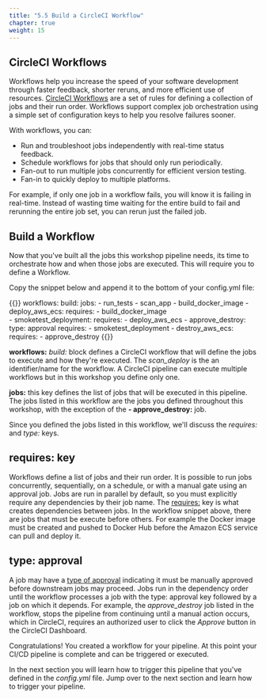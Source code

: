 ```yaml
---
title: "5.5 Build a CircleCI Workflow"
chapter: true
weight: 15
---
```


## CircleCI Workflows
Workflows help you increase the speed of your software development through faster feedback, shorter reruns, and more efficient use of resources. [CircleCI Workflows][15] are a set of rules for defining a collection of jobs and their run order. Workflows support complex job orchestration using a simple set of configuration keys to help you resolve failures sooner.

With workflows, you can:

- Run and troubleshoot jobs independently with real-time status feedback.
- Schedule workflows for jobs that should only run periodically.
- Fan-out to run multiple jobs concurrently for efficient version testing.
- Fan-in to quickly deploy to multiple platforms.

For example, if only one job in a workflow fails, you will know it is failing in real-time. Instead of wasting time waiting for the entire build to fail and rerunning the entire job set, you can rerun just the failed job.

## Build a Workflow

Now that you've built all the jobs this workshop pipeline needs, its time to orchestrate how and when those jobs are executed. This will require you to define a Workflow.

Copy the snippet below and append it to the bottom of your config.yml file:

{{<highlight yaml>}}
workflows:
  build:
    jobs:
      - run_tests
      - scan_app
      - build_docker_image
      - deploy_aws_ecs:
          requires:
            - build_docker_image          
      - smoketest_deployment:
          requires:
            - deploy_aws_ecs
      - approve_destroy:
          type: approval
          requires:
            - smoketest_deployment
      - destroy_aws_ecs:
          requires:
            - approve_destroy
{{</highlight>}}

**workflows:** *build:* block defines a CircleCI workflow that will define the jobs to execute and how they're executed. The *scan_deploy* is the an identifier/name for the workflow. A CircleCI pipeline can execute multiple workflows but in this workshop you define only one.

**jobs:** this key defines the list of jobs that will be executed in this pipeline. The jobs listed in this workflow are the jobs you defined throughout this workshop, with the exception of the **- approve_destroy:** job.

Since you defined the jobs listed in this workflow, we'll discuss the *requires:* and *type:* keys.

## requires: key

Workflows define a list of jobs and their run order. It is possible to run jobs concurrently, sequentially, on a schedule, or with a manual gate using an approval job. Jobs are run in parallel by default, so you must explicitly require any dependencies by their job name. The [requires:][16] key is what creates dependencies between jobs. In the workflow snippet above, there are jobs that must be execute before others. For example the Docker image must be created and pushed to Docker Hub before the Amazon ECS service can pull and deploy it.

## type: approval

A job may have a [type of approval][17] indicating it must be manually approved before downstream jobs may proceed. Jobs run in the dependency order until the workflow processes a job with the type: approval key followed by a job on which it depends. For example, the *approve_destroy* job listed in the workflow, stops the pipeline from continuing until a manual action occurs, which in CircleCI, requires an authorized user to click the *Approve* button in the CircleCI Dashboard.

Congratulations! You created a workflow for your pipeline. At this point your CI/CD pipeline is complete and can be triggered or executed.

In the next section you will learn how to trigger this pipeline that you've defined in the *config.yml* file. Jump over to the next section and learn how to trigger your pipeline.

<!-- URL Links index -->
[1]: https://www.terraform.io
[2]: https://aws.amazon.com/ecr/
[3]: https://aws.amazon.com/apprunner/
[4]: https://www.terraform.io/docs/cloud/
[5]: https://www.terraform.io/docs/cli/index.html
[6]: /040_circleci_setup/43_terraform_cloud_token.html
[7]: https://docs.docker.com/get-started/overview/
[8]: https://docs.aws.amazon.com/AmazonECR/latest/public/public-repositories.html
[9]: https://circleci.com/developer/orbs/orb/circleci/terraform
[10]: https://www.terraform.io/docs/cli/commands/init.html
[11]: https://www.terraform.io/docs/cli/commands/apply.html
[12]: https://circleci.com/docs/2.0/persist-data/
[13]: https://circleci.com/docs/2.0/persist-data/#using-workspaces
[14]: https://www.terraform.io/docs/cli/commands/destroy.html
[15]: https://circleci.com/docs/2.0/workflows/#overview
[16]: https://circleci.com/docs/2.0/configuration-reference/#requires
[17]: https://circleci.com/docs/2.0/configuration-reference/?section=reference#type
